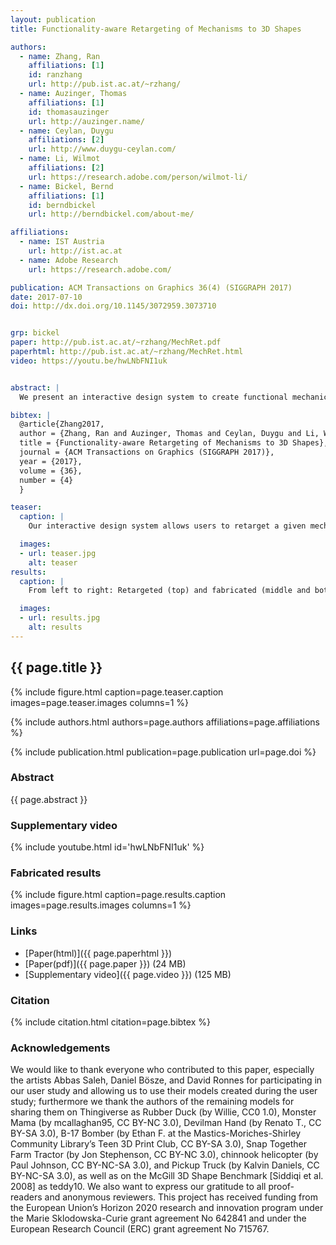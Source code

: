```yaml
---
layout: publication
title: Functionality-aware Retargeting of Mechanisms to 3D Shapes

authors:
  - name: Zhang, Ran
    affiliations: [1]
    id: ranzhang
    url: http://pub.ist.ac.at/~rzhang/
  - name: Auzinger, Thomas
    affiliations: [1]
    id: thomasauzinger
    url: http://auzinger.name/
  - name: Ceylan, Duygu
    affiliations: [2]
    url: http://www.duygu-ceylan.com/
  - name: Li, Wilmot
    affiliations: [2]
    url: https://research.adobe.com/person/wilmot-li/
  - name: Bickel, Bernd
    affiliations: [1]
    id: berndbickel
    url: http://berndbickel.com/about-me/

affiliations:
  - name: IST Austria
    url: http://ist.ac.at
  - name: Adobe Research
    url: https://research.adobe.com/

publication: ACM Transactions on Graphics 36(4) (SIGGRAPH 2017)
date: 2017-07-10
doi: http://dx.doi.org/10.1145/3072959.3073710


grp: bickel
paper: http://pub.ist.ac.at/~rzhang/MechRet.pdf
paperhtml: http://pub.ist.ac.at/~rzhang/MechRet.html
video: https://youtu.be/hwLNbFNI1uk


abstract: |
  We present an interactive design system to create functional mechanical  objects. Our computational approach allows novice users to retarget an  existing mechanical template to a user-specified input shape. Our proposed  representation for a mechanical template encodes a parameterized mechanism,  mechanical constraints that ensure a physically valid configuration, spatial relationships of mechanical parts to the user-provided shape, and functional constraints that specify an intended functionality. We provide an intuitive interface and optimization-in-the-loop approach for finding a valid  configuration of the mechanism and the shape to ensure that higher-level  functional goals are met. Our algorithm interactively optimizes the mechanism  while the user manipulates the placement of mechanical components and the shape. Our system allows users to efficiently explore various design choices and to synthesize customized mechanical objects that can be fabricated with rapid prototyping technologies. We demonstrate the efficacy of our approach by retargeting various mechanical templates to different shapes and fabricating the resulting functional mechanical objects.

bibtex: |
  @article{Zhang2017,
  author = {Zhang, Ran and Auzinger, Thomas and Ceylan, Duygu and Li, Wilmot and Bickel, Bernd},
  title = {Functionality-aware Retargeting of Mechanisms to 3D Shapes},
  journal = {ACM Transactions on Graphics (SIGGRAPH 2017)},
  year = {2017},
  volume = {36},
  number = {4}
  }

teaser:
  caption: |
    Our interactive design system allows users to retarget a given mechanical template (top left) to an input shape (bottom left). Our optimization-in-the-loop approach generates a functional model (center) that can be 3D printed (right).    

  images:
  - url: teaser.jpg
    alt: teaser
results:
  caption: |
    From left to right: Retargeted (top) and fabricated (middle and bottom) results for the <B><I>Wind-Up</I></B>, <B><I>Tapping</I></B>, and <B><I>Drivetrain</I></B> template to the <B><I>Octopus</I></B>, <B><I>Hand</I></B>, <B><I>Claw</I></B>, <B><I>Pick-Up</I></B>, and <B><I>Tractor</I></B> shapes.

  images:
  - url: results.jpg
    alt: results
---
```


## {{ page.title }}

{% include figure.html caption=page.teaser.caption images=page.teaser.images columns=1 %}

{% include authors.html authors=page.authors affiliations=page.affiliations %}

{% include publication.html publication=page.publication url=page.doi %}

### Abstract

{{ page.abstract }}

### Supplementary video

{% include youtube.html id='hwLNbFNI1uk' %}

### Fabricated results

{% include figure.html caption=page.results.caption images=page.results.images columns=1 %}

### Links

* [Paper(html)]({{ page.paperhtml }})
* [Paper(pdf)]({{ page.paper }}) (24 MB)
* [Supplementary video]({{ page.video }}) (125 MB)

### Citation

{% include citation.html citation=page.bibtex %}

### Acknowledgements

We would like to thank everyone who contributed to this paper,
especially the artists Abbas Saleh, Daniel Bösze, and David Ronnes
for participating in our user study and allowing us to use their
models created during the user study; furthermore we thank the
authors of the remaining models for sharing them on Thingiverse as
Rubber Duck (by Willie, CC0 1.0), Monster Mama (by mcallaghan95,
CC BY-NC 3.0), Devilman Hand (by Renato T., CC BY-SA 3.0), B-17
Bomber (by Ethan F. at the Mastics-Moriches-Shirley Community
Library’s Teen 3D Print Club, CC BY-SA 3.0), Snap Together Farm
Tractor (by Jon Stephenson, CC BY-NC 3.0), chinnook helicopter
(by Paul Johnson, CC BY-NC-SA 3.0), and Pickup Truck (by Kalvin
Daniels, CC BY-NC-SA 3.0), as well as on the McGill 3D Shape
Benchmark [Siddiqi et al. 2008] as teddy10. We also want to express
our gratitude to all proof-readers and anonymous reviewers.
This project has received funding from the European Union’s Horizon 2020 research
and innovation program under the Marie Sklodowska-Curie grant agreement No 642841
and under the European Research Council (ERC) grant agreement No 715767.
